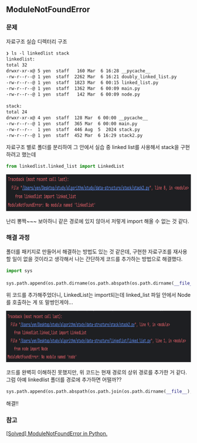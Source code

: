 ## ModuleNotFoundError

### 문제
자료구조 실습 디렉터리 구조
```text
❯ ls -l linkedlist stack 
linkedlist:
total 32
drwxr-xr-x@ 5 yen  staff   160 Mar  6 16:28 __pycache__
-rw-r--r--@ 1 yen  staff  2262 Mar  6 16:21 doubly_linked_list.py
-rw-r--r--@ 1 yen  staff  1823 Mar  6 00:15 linked_list.py
-rw-r--r--@ 1 yen  staff  1362 Mar  6 00:09 main.py
-rw-r--r--@ 1 yen  staff   142 Mar  6 00:09 node.py

stack:
total 24
drwxr-xr-x@ 4 yen  staff  128 Mar  6 00:00 __pycache__
-rw-r--r--@ 1 yen  staff  365 Mar  6 00:00 main.py
-rw-r--r--  1 yen  staff  446 Aug  5  2024 stack.py
-rw-r--r--@ 1 yen  staff  452 Mar  6 16:29 stack2.py
```
자료구조 별로 폴더를 분리하여 그 안에서 실습 중
linked list를 사용해서 stack을 구현하려고 했는데

```Python
from linkedlist.linked_list import LinkedList
```

<img src="../assets/Python-ModlueNotFoundError.png" style="width: 750px; height: 100px;">

난리 뽕짝~~~ 보아하니 같은 경로에 있지 않아서 저렇게 import 해올 수 없는 것 같다.

### 해결 과정

폴더를 패키지로 만들어서 해결하는 방법도 있는 것 같은데, 
구현한 자료구조를 재사용할 일이 없을 것이라고 생각해서 
나는 간단하게 코드를 추가하는 방법으로 해결했다.

```python
import sys

sys.path.append(os.path.dirname(os.path.abspath(os.path.dirname(__file__))))
```

위 코드를 추가해주었더니, LinkedList는 import되는데 linked_list 파일 안에서 Node를 호출하는 게 또 말썽인게야...

<img src="../assets/Python-ModlueNotFoundError2.png" style="width: 750px; height: 140px;">

코드를 완벽히 이해하진 못했지만, 위 코드는 현재 경로의 상위 경로를 추가한 거 같다. 그럼 아예 linkedlist 폴더를 경로에 추가하면 어떨까??

```python
sys.path.append(os.path.abspath(os.path.join(os.path.dirname(__file__), "..", "linkedlist")))
```

해결!!

### 참고
[[Solved] ModuleNotFoundError in Python.](https://velog.io/@y2k4388/Solved-ModuleNotFoundError-in-Python)
